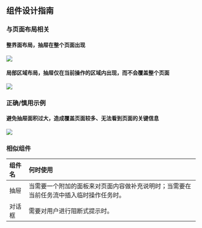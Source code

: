 ## 组件设计指南


### 与页面布局相关

#### 整界面布局，抽屉在整个页面出现

![](https://iwiki.oa.tencent.com/download/attachments/450401568/%E6%88%AA%E5%B1%8F2020-12-02%20%E4%B8%8B%E5%8D%886.59.09.png?version=2&modificationDate=1606907955000&api=v2)

#### 局部区域布局，抽屉仅在当前操作的区域内出现，而不会覆盖整个页面
![](https://tdesign.gtimg.com/site/design/20210524162829.png)

### 正确/慎用示例

#### 避免抽屉面积过大，造成覆盖页面较多、无法看到页面的关键信息

![](https://iwiki.oa.tencent.com/download/attachments/450401568/%E6%88%AA%E5%B1%8F2020-12-02%20%E4%B8%8B%E5%8D%887.44.20.png?version=1&modificationDate=1606909499000&api=v2)

### 相似组件

| 组件名 | 何时使用                                                                                |
| :----- | :-------------------------------------------------------------------------------------- |
| 抽屉   | 当需要一个附加的面板来对页面内容做补充说明时；当需要在当前任务流中插入临时操作任务时。  |
| 对话框 | 需要对用户进行阻断式提示时。                                                            |

